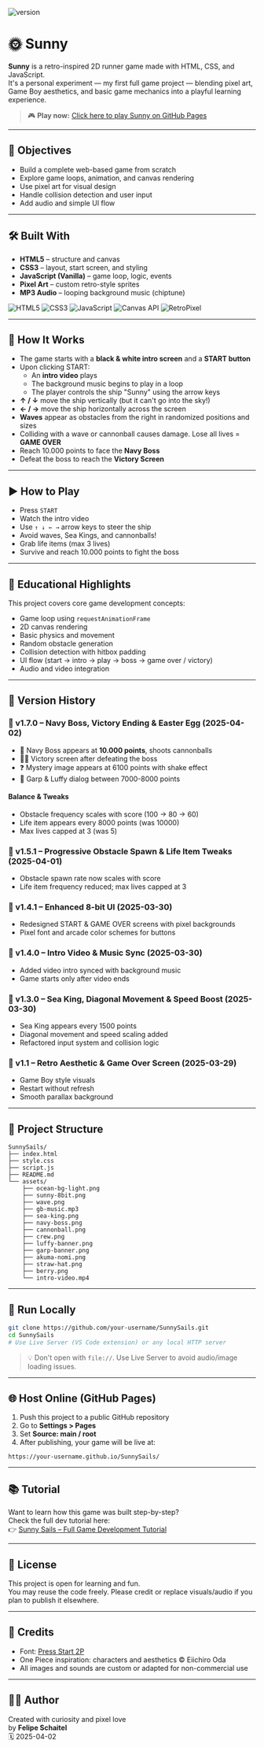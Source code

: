 ![version](https://img.shields.io/badge/version-1.7.0-green)

# 🌞 Sunny

**Sunny** is a retro-inspired 2D runner game made with HTML, CSS, and JavaScript.  
It's a personal experiment — my first full game project — blending pixel art, Game Boy aesthetics, and basic game mechanics into a playful learning experience.

> 🎮 **Play now:** [Click here to play Sunny on GitHub Pages](https://fschaitel.github.io/Sunny/)  

---

## 🎯 Objectives

- Build a complete web-based game from scratch
- Explore game loops, animation, and canvas rendering
- Use pixel art for visual design
- Handle collision detection and user input
- Add audio and simple UI flow

---

## 🛠️ Built With

- **HTML5** – structure and canvas
- **CSS3** – layout, start screen, and styling
- **JavaScript (Vanilla)** – game loop, logic, events
- **Pixel Art** – custom retro-style sprites
- **MP3 Audio** – looping background music (chiptune)

![HTML5](https://img.shields.io/badge/HTML5-E34F26?logo=html5&logoColor=white)
![CSS3](https://img.shields.io/badge/CSS3-1572B6?logo=css3&logoColor=white)
![JavaScript](https://img.shields.io/badge/JavaScript-F7DF1E?logo=javascript&logoColor=black)
![Canvas API](https://img.shields.io/badge/Canvas-2D-0e76a8)
![RetroPixel](https://img.shields.io/badge/Pixel-Art-green)

---

## 🧠 How It Works

- The game starts with a **black & white intro screen** and a **START button**
- Upon clicking START:
  - An **intro video** plays
  - The background music begins to play in a loop
  - The player controls the ship "Sunny" using the arrow keys
- **↑ / ↓** move the ship vertically (but it can't go into the sky!)
- **← / →** move the ship horizontally across the screen
- **Waves** appear as obstacles from the right in randomized positions and sizes
- Colliding with a wave or cannonball causes damage. Lose all lives = **GAME OVER**
- Reach 10.000 points to face the **Navy Boss**
- Defeat the boss to reach the **Victory Screen**

---

## ▶️ How to Play

- Press `START`
- Watch the intro video
- Use `↑ ↓ ← →` arrow keys to steer the ship
- Avoid waves, Sea Kings, and cannonballs!
- Grab life items (max 3 lives)
- Survive and reach 10.000 points to fight the boss

---

## 🧪 Educational Highlights

This project covers core game development concepts:

- Game loop using `requestAnimationFrame`
- 2D canvas rendering
- Basic physics and movement
- Random obstacle generation
- Collision detection with hitbox padding
- UI flow (start → intro → play → boss → game over / victory)
- Audio and video integration

---

## 🔹 Version History

### 🔎 v1.7.0 – Navy Boss, Victory Ending & Easter Egg (2025-04-02)
- 🚢 Navy Boss appears at **10.000 points**, shoots cannonballs
- 🏴‍☠️ Victory screen after defeating the boss
- ❓ Mystery image appears at 6100 points with shake effect
- 💙 Garp & Luffy dialog between 7000-8000 points

#### Balance & Tweaks
- Obstacle frequency scales with score (100 → 80 → 60)
- Life item appears every 8000 points (was 10000)
- Max lives capped at 3 (was 5)

### 🔎 v1.5.1 – Progressive Obstacle Spawn & Life Item Tweaks (2025-04-01)
- Obstacle spawn rate now scales with score
- Life item frequency reduced; max lives capped at 3

### 🔎 v1.4.1 – Enhanced 8-bit UI (2025-03-30)
- Redesigned START & GAME OVER screens with pixel backgrounds
- Pixel font and arcade color schemes for buttons

### 🔎 v1.4.0 – Intro Video & Music Sync (2025-03-30)
- Added video intro synced with background music
- Game starts only after video ends

### 🔎 v1.3.0 – Sea King, Diagonal Movement & Speed Boost (2025-03-30)
- Sea King appears every 1500 points
- Diagonal movement and speed scaling added
- Refactored input system and collision logic

### 🔎 v1.1 – Retro Aesthetic & Game Over Screen (2025-03-29)
- Game Boy style visuals
- Restart without refresh
- Smooth parallax background

---

## 📁 Project Structure

```
SunnySails/
├── index.html
├── style.css
├── script.js
├── README.md
└── assets/
    ├── ocean-bg-light.png
    ├── sunny-8bit.png
    ├── wave.png
    ├── gb-music.mp3
    ├── sea-king.png
    ├── navy-boss.png
    ├── cannonball.png
    ├── crew.png
    ├── luffy-banner.png
    ├── garp-banner.png
    ├── akuma-nomi.png
    ├── straw-hat.png
    ├── berry.png
    └── intro-video.mp4
```

---

## 🚀 Run Locally

```bash
git clone https://github.com/your-username/SunnySails.git
cd SunnySails
# Use Live Server (VS Code extension) or any local HTTP server
```

> 💡 Don't open with `file://`. Use Live Server to avoid audio/image loading issues.

---

## 🌐 Host Online (GitHub Pages)

1. Push this project to a public GitHub repository
2. Go to **Settings > Pages**
3. Set **Source: main / root**
4. After publishing, your game will be live at:
```
https://your-username.github.io/SunnySails/
```
---

## 📚 Tutorial

Want to learn how this game was built step-by-step?  
Check the full dev tutorial here:  
👉 [Sunny Sails – Full Game Development Tutorial](.docs/tutorial.md)

---

## 📜 License

This project is open for learning and fun.  
You may reuse the code freely. Please credit or replace visuals/audio if you plan to publish it elsewhere.

---

## 🙏 Credits

- Font: [Press Start 2P](https://fonts.google.com/specimen/Press+Start+2P)
- One Piece inspiration: characters and aesthetics © Eiichiro Oda
- All images and sounds are custom or adapted for non-commercial use

---

## 👨‍💻 Author

Created with curiosity and pixel love  
by **Felipe Schaitel**  
🗓️ 2025-04-02

